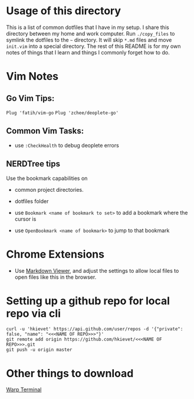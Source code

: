 # Usage of this directory

This is a list of common dotfiles that I have in my setup.  I share this directory between my home and work computer.  Run `./copy_files` to symlink the dotfiles to the `~` directory.  It will skip `*.md` files and move `init.vim` into a special directory.  The rest of this README is for my own notes of things that I learn and things I commonly forget how to do.

# Vim Notes

## Go Vim Tips:

`Plug 'fatih/vim-go`
`Plug 'zchee/deoplete-go'`

## Common Vim Tasks:

* use `:CheckHealth` to debug deoplete errors

## NERDTree tips

Use the bookmark capabilities on
* common project directories.
* dotfiles folder

* use `Bookmark <name of bookmark to set>` to add a bookmark where the cursor is
* use `OpenBookmark <name of bookmark>` to jump to that bookmark


# Chrome Extensions

* Use [Markdown Viewer](https://github.com/simov/markdown-viewer), and adjust the settings to allow local files to open files like this in the browser.

# Setting up a github repo for local repo via cli

```
curl -u 'hkievet' https://api.github.com/user/repos -d '{"private": false, "name": "<<<NAME OF REPO>>>"}'
git remote add origin https://github.com/hkievet/<<<NAME OF REPO>>>.git
git push -u origin master
```



# Other things to download

[Warp Terminal](https://www.warp.dev/)
